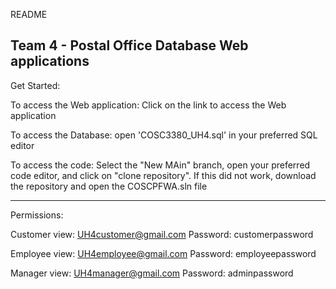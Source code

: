 README

Team 4 - Postal Office Database Web applications
---------------------------------------------------------
Get Started:

To access the Web application: Click on the link to access the Web application

To access the Database: open 'COSC3380_UH4.sql' in your preferred SQL editor

To access the code: Select the "New MAin" branch, open your preferred code editor, and click on "clone repository". If this did not work,
download the repository and open the COSCPFWA.sln file

---------------------------------------------------------
Permissions:

Customer view: UH4customer@gmail.com
Password: customerpassword

Employee view: UH4employee@gmail.com
Password: employeepassword

Manager view: UH4manager@gmail.com
Password: adminpassword
